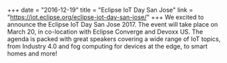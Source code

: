 +++
date = "2016-12-19"
title = "Eclipse IoT Day San Jose"
link = "https://iot.eclipse.org/eclipse-iot-day-san-jose/"
+++
We excited to announce the Eclipse IoT Day San Jose 2017. The event will take place on March 20, in co-location with Eclipse Converge and Devoxx US. The agenda is packed with great speakers covering a wide range of IoT topics, from Industry 4.0 and fog computing for devices at the edge, to smart homes and more!